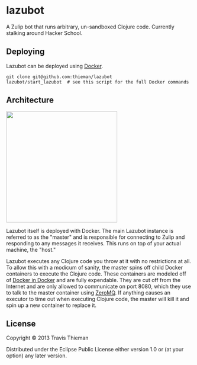 # lazubot

A Zulip bot that runs arbitrary, un-sandboxed Clojure code. Currently stalking around Hacker School.

## Deploying

Lazubot can be deployed using [Docker](http://www.docker.io/).

```
git clone git@github.com:thieman/lazubot
lazubot/start_lazubot  # see this script for the full Docker commands
```

## Architecture

<img height=300 src="http://i.imgur.com/LYlByWY.png"></img>

Lazubot itself is deployed with Docker. The main Lazubot instance is referred to as the "master" and is responsible for connecting to Zulip and responding to any messages it receives. This runs on top of your actual machine, the "host."

Lazubot executes any Clojure code you throw at it with no restrictions at all. To allow this with a modicum of sanity, the master spins off child Docker containers to execute the Clojure code. These containers are modeled off of [Docker in Docker](https://github.com/jpetazzo/dind) and are fully expendable. They are cut off from the Internet and are only allowed to communicate on port 8080, which they use to talk to the master container using [ZeroMQ](https://github.com/lynaghk/zmq-async). If anything causes an executor to time out when executing Clojure code, the master will kill it and spin up a new container to replace it.

## License

Copyright © 2013 Travis Thieman

Distributed under the Eclipse Public License either version 1.0 or (at
your option) any later version.
